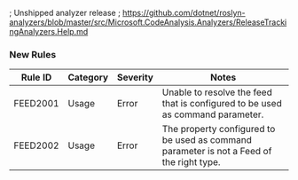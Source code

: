 ﻿; Unshipped analyzer release
; https://github.com/dotnet/roslyn-analyzers/blob/master/src/Microsoft.CodeAnalysis.Analyzers/ReleaseTrackingAnalyzers.Help.md

### New Rules

Rule ID | Category | Severity | Notes
--------|----------|----------|--------------------
FEED2001 | Usage    | Error    | Unable to resolve the feed that is configured to be used as command parameter.
FEED2002 | Usage    | Error    | The property configured to be used as command parameter is not a Feed of the right type.
